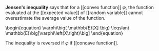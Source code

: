 **Jensen's inequality** says that for a [[convex function]] $\varphi$, the function evaluated at the [[expected value]] of [[random variable]] cannot overestimate the average value of the function.

\begin{equation}
\varphi\big( \mathbb{E}[X] \big) \leqslant \mathbb{E}\big[\varphi\left(X\right)\big]
\end{equation}

The inequality is reversed if $\varphi$ if [[concave function]].